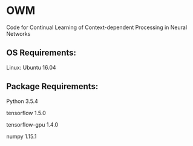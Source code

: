 # OWM
Code for Continual Learning of Context-dependent Processing in Neural Networks

## OS Requirements:

Linux: Ubuntu 16.04

## Package  Requirements:

Python 3.5.4

tensorflow 1.5.0

tensorflow-gpu 1.4.0

numpy 1.15.1
